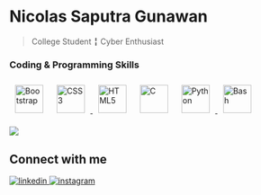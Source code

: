 Nicolas Saputra Gunawan
=======================

> College Student ╏ Cyber Enthusiast 


### Coding & Programming Skills

<p align="left">
<a href="https://docs.microsoft.com/en-us/cpp/?view=msvc-170" target="_blank" rel="noreferrer"><img style="margin: 10px" src="https://profilinator.rishav.dev/skills-assets/bootstrap-plain.svg" alt="Bootstrap" height="50" /></a>
<a href="https://www.python.org/" target="_blank" rel="noreferrer"><img style="margin: 10px" src="https://profilinator.rishav.dev/skills-assets/css3-original-wordmark.svg" alt="CSS3" height="50" />  </a>
<a href="https://developer.mozilla.org/en-US/docs/Glossary/HTML5" target="_blank" rel="noreferrer"><img style="margin: 10px" src="https://profilinator.rishav.dev/skills-assets/html5-original-wordmark.svg" alt="HTML5" height="50" /></a>
<a href="https://www.w3.org/TR/CSS/#css" target="_blank" rel="noreferrer"><img style="margin: 10px" src="https://profilinator.rishav.dev/skills-assets/c-original.svg" alt="C" height="50" /></a>
<a href="https://getbootstrap.com/" target="_blank" rel="noreferrer"><img style="margin: 10px" src="https://profilinator.rishav.dev/skills-assets/python-original.svg" alt="Python" height="50" /> </a>
<a href="https://www.adobe.com/uk/products/photoshop.html" target="_blank" rel="noreferrer"><img style="margin: 10px" src="https://profilinator.rishav.dev/skills-assets/gnu_bash-icon.svg" alt="Bash" height="50" /></a></p>


<p align="left">
<img src = "https://github-readme-stats.vercel.app/api/top-langs/?username=jon-brandy&layout=compact"/>
</p>

## Connect with me  
<div align="left">
<a href="https://www.linkedin.com/in/nicsap/" target="_blank">
<img src=https://img.shields.io/badge/linkedin-%231E77B5.svg?&style=for-the-badge&logo=linkedin&logoColor=white alt=linkedin style="margin-bottom: 5px;" />
</a>
<a href="https://www.instagram.com/saputra.nicolas_/" target="_blank">
<img src=https://img.shields.io/badge/instagram-%23000000.svg?&style=for-the-badge&logo=instagram&logoColor=white alt=instagram style="margin-bottom: 5px;" />
</a>  
</div>  
